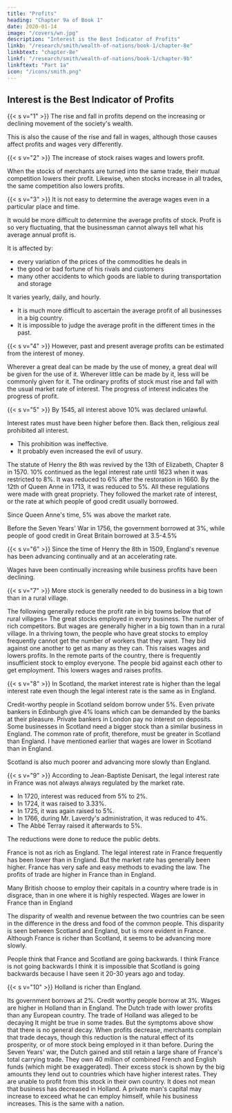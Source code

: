 ```yaml
---
title: "Profits"
heading: "Chapter 9a of Book 1"
date: 2020-01-14
image: "/covers/wn.jpg"
description: "Interest is the Best Indicator of Profits"
linkb: "/research/smith/wealth-of-nations/book-1/chapter-8e"
linkbtext: "chapter-8e"
linkf: "/research/smith/wealth-of-nations/book-1/chapter-9b"
linkftext: "Part 1a"
icon: "/icons/smith.png"
---
```




## Interest is the Best Indicator of Profits

{{< s v="1" >}} The rise and fall in profits depend on the increasing or declining movement of the society's wealth.

This is also the cause of the rise and fall in wages, although those causes affect profits and wages very differently.

{{< s v="2" >}} The increase of stock raises wages and lowers profit.

When the stocks of merchants are turned into the same trade, their mutual competition lowers their profit.
Likewise, when stocks increase in all trades, the same competition also lowers profits.

{{< s v="3" >}} It is not easy to determine the average wages even in a particular place and time.

It would be more difficult to determine the average profits of stock.
Profit is so very fluctuating, that the businessman cannot always tell what his average annual profit is.

It is affected by: 
- every variation of the prices of the commodities he deals in
- the good or bad fortune of his rivals and customers
- many other accidents to which goods are liable to during transportation and storage

It varies yearly, daily, and hourly.
- It is much more difficult to ascertain the average profit of all businesses in a big country.
- It is impossible to judge the average profit in the different times in the past.


{{< s v="4" >}} However, past and present average profits can be estimated from the interest of money.

Wherever a great deal can be made by the use of money, a great deal will be given for the use of it.
Wherever little can be made by it, less will be commonly given for it.
The ordinary profits of stock must rise and fall with the usual market rate of interest.
The progress of interest indicates the progress of profit.


{{< s v="5" >}} By 1545, all interest above 10% was declared unlawful.

Interest rates must have been higher before then. Back then, religious zeal prohibited all interest.
- This prohibition was ineffective.
- It probably even increased the evil of usury.

The statute of Henry the 8th was revived by the 13th of Elizabeth, Chapter 8 in 1570.
10% continued as the legal interest rate until 1623 when it was restricted to 8%.
It was reduced to 6% after the restoration in 1660.
By the 12th of Queen Anne in 1713, it was reduced to 5%.
All these regulations were made with great propriety.
They followed the market rate of interest, or the rate at which people of good credit usually borrowed.

Since Queen Anne's time, 5% was above the market rate.

Before the Seven Years' War in 1756, the government borrowed at 3%, while people of good credit in Great Britain borrowed at 3.5-4.5%

{{< s v="6" >}} Since the time of Henry the 8th in 1509, England's revenue has been advancing continually and at an accelerating rate.

Wages have been continually increasing while business profits have been declining.


{{< s v="7" >}} More stock is generally needed to do business in a big town than in a rural village.

The following generally reduce the profit rate in big towns below that of rural villages= 
The great stocks employed in every business.
The number of rich competitors.
But wages are generally higher in a big town than in a rural village.
In a thriving town, the people who have great stocks to employ frequently cannot get the number of workers that they want.
They bid against one another to get as many as they can.
This raises wages and lowers profits.
In the remote parts of the country, there is frequently insufficient stock to employ everyone.
The people bid against each other to get employment.
This lowers wages and raises profits.


{{< s v="8" >}} In Scotland, the market interest rate is higher than the legal interest rate even though the legal interest rate is the same as in England.

Credit-worthy people in Scotland seldom borrow under 5%.
Even private bankers in Edinburgh give 4% loans which can be demanded by the banks at their pleasure.
Private bankers in London pay no interest on deposits.
Some businesses in Scotland need a bigger stock than a similar business in England.
The common rate of profit, therefore, must be greater in Scotland than England.
I have mentioned earlier that wages are lower in Scotland than in England.

Scotland is also much poorer and advancing more slowly than England.


{{< s v="9" >}} According to Jean-Baptiste Denisart, the legal interest rate in France was not always always regulated by the market rate.
- In 1720, interest was reduced from 5% to 2%.
- In 1724, it was raised to 3.33%.
- In 1725, it was again raised to 5%.
- In 1766, during Mr. Laverdy's administration, it was reduced to 4%.
- The Abbé Terray raised it afterwards to 5%.

The reductions were done to reduce the public debts. 

France is not as rich as England. The legal interest rate in France frequently has been lower than in England.
But the market rate has generally been higher.
France has very safe and easy methods to evading the law.
The profits of trade are higher in France than in England.

Many British choose to employ their capitals in a country where trade is in disgrace, than in one where it is highly respected.
Wages are lower in France than in England

The disparity of wealth and revenue between the two countries can be seen in the difference in the dress and food of the common people.
This disparity is seen between Scotland and England, but is more evident in France.
Although France is richer than Scotland, it seems to be advancing more slowly.

People think that France and Scotland are going backwards.
I think France is not going backwards
I think it is impossible that Scotland is going backwards because I have seen it 20-30 years ago and today.


{{< s v="10" >}} Holland is richer than England.

Its government borrows at 2%.
Credit worthy people borrow at 3%.
Wages are higher in Holland than in England.
The Dutch trade with lower profits than any European country.
The trade of Holland was alleged to be decaying
It might be true in some trades.
But the symptoms above show that there is no general decay.
When profits decrease, merchants complain that trade decays, though this reduction is the natural effect of its prosperity, or of more stock being employed in it than before.
During the Seven Years' war, the Dutch gained and still retain a large share of France's total carrying trade.
They own 40 million of combined French and English funds (which might be exaggerated).
Their excess stock is shown by the big amounts they lend out to countries which have higher interest rates.
They are unable to profit from this stock in their own country.
It does not mean that business has decreased in Holland.
A private man's capital may increase to exceed what he can employ himself, while his business increases.
This is the same with a nation.


